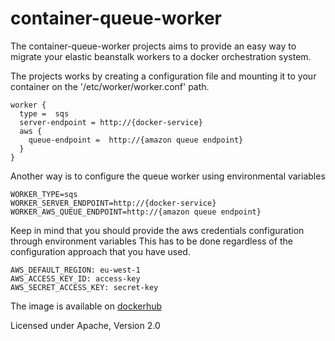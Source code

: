 # container-queue-worker

The container-queue-worker projects aims to provide an easy way to migrate your elastic beanstalk workers to a docker orchestration system.

The projects works by creating a configuration file and mounting it to your container on the '/etc/worker/worker.conf' path.

```
worker {
  type =  sqs
  server-endpoint = http://{docker-service}
  aws {
    queue-endpoint =  http://{amazon queue endpoint}
  }
}
```

Another way is to configure the queue worker using environmental variables

```
WORKER_TYPE=sqs
WORKER_SERVER_ENDPOINT=http://{docker-service}
WORKER_AWS_QUEUE_ENDPOINT=http://{amazon queue endpoint}
```

Keep in mind that you should provide the aws credentials configuration through environment variables
This has to be done regardless of the configuration approach that you have used. 

```
AWS_DEFAULT_REGION: eu-west-1
AWS_ACCESS_KEY_ID: access-key
AWS_SECRET_ACCESS_KEY: secret-key
```

The image is available on [dockerhub](https://hub.docker.com/r/gkatzioura/container-queue-worker/) 

Licensed under Apache, Version 2.0